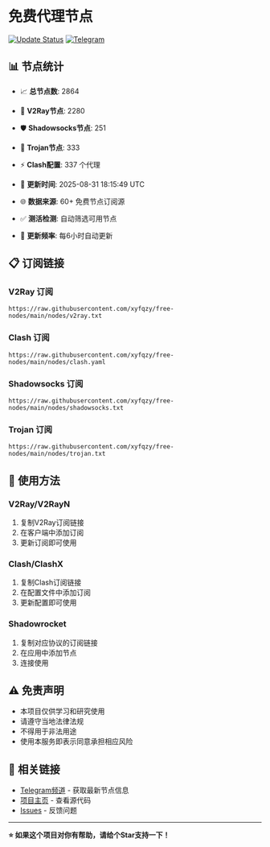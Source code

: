 # 免费代理节点

[![Update Status](https://github.com/xyfqzy/free-nodes/workflows/Node%20Collector%20and%20Testing/badge.svg)](https://github.com/xyfqzy/free-nodes/actions)
[![Telegram](https://img.shields.io/badge/📱_TG频道-2CA5E0?style=for-the-badge&logo=telegram&logoColor=white)](https://t.me/fq521)

## 📊 节点统计
- 📈 **总节点数**: 2864
- 🎯 **V2Ray节点**: 2280
- 🛡️ **Shadowsocks节点**: 251
- 🔐 **Trojan节点**: 333
- ⚡ **Clash配置**: 337 个代理

- 🔄 **更新时间**: 2025-08-31 18:15:49 UTC
- 🌐 **数据来源**: 60+ 免费节点订阅源
- ✅ **测活检测**: 自动筛选可用节点
- 🚀 **更新频率**: 每6小时自动更新

## 📋 订阅链接

### V2Ray 订阅
```
https://raw.githubusercontent.com/xyfqzy/free-nodes/main/nodes/v2ray.txt
```

### Clash 订阅
```
https://raw.githubusercontent.com/xyfqzy/free-nodes/main/nodes/clash.yaml
```

### Shadowsocks 订阅
```
https://raw.githubusercontent.com/xyfqzy/free-nodes/main/nodes/shadowsocks.txt
```

### Trojan 订阅
```
https://raw.githubusercontent.com/xyfqzy/free-nodes/main/nodes/trojan.txt
```

## 📱 使用方法

### V2Ray/V2RayN
1. 复制V2Ray订阅链接
2. 在客户端中添加订阅
3. 更新订阅即可使用

### Clash/ClashX
1. 复制Clash订阅链接
2. 在配置文件中添加订阅
3. 更新配置即可使用

### Shadowrocket
1. 复制对应协议的订阅链接
2. 在应用中添加节点
3. 连接使用

## ⚠️ 免责声明

- 本项目仅供学习和研究使用
- 请遵守当地法律法规
- 不得用于非法用途
- 使用本服务即表示同意承担相应风险

## 🔗 相关链接

- [Telegram频道](https://t.me/fq521) - 获取最新节点信息
- [项目主页](https://github.com/xyfqzy/free-nodes) - 查看源代码
- [Issues](https://github.com/xyfqzy/free-nodes/issues) - 反馈问题

---

**⭐ 如果这个项目对你有帮助，请给个Star支持一下！**
